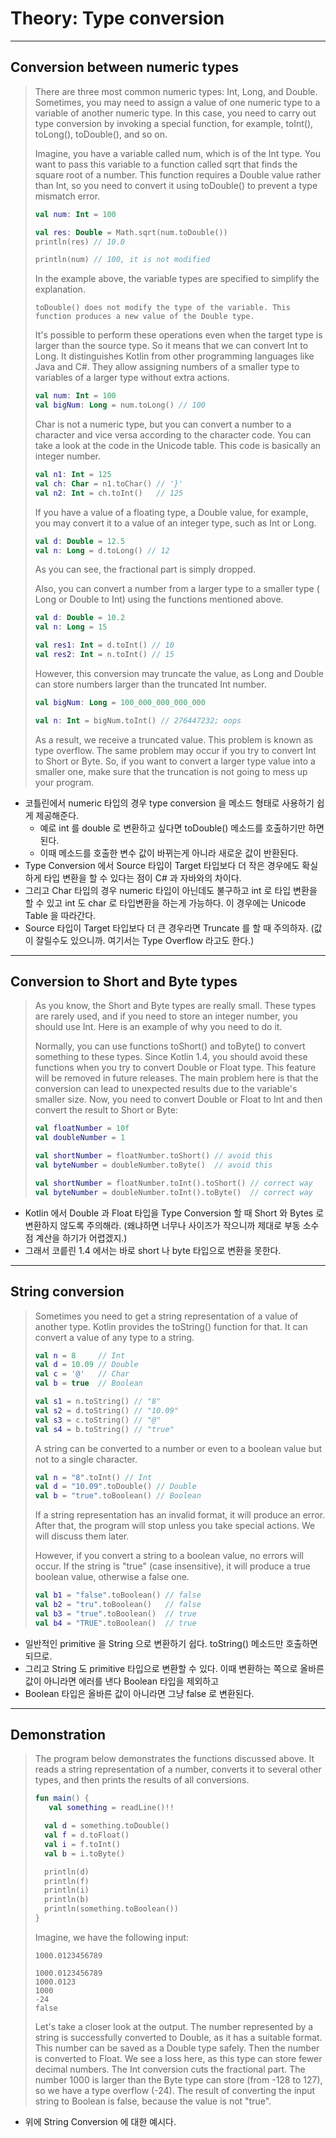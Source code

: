 # Theory: Type conversion

***

## Conversion between numeric types

> There are three most common numeric types: Int, Long, and Double. Sometimes, you may need to assign a value of one numeric type to a variable of another numeric type. In this case, you need to carry out type conversion by invoking a special function, for example, toInt(), toLong(), toDouble(), and so on.
> 
> Imagine, you have a variable called num, which is of the Int type. You want to pass this variable to a function called sqrt that finds the square root of a number. This function requires a Double value rather than Int, so you need to convert it using toDouble() to prevent a type mismatch error.
> 
> ````kotlin
> val num: Int = 100
> 
> val res: Double = Math.sqrt(num.toDouble())
> println(res) // 10.0
>
> println(num) // 100, it is not modified
> ````
> 
> In the example above, the variable types are specified to simplify the explanation.
>
> `toDouble() does not modify the type of the variable. This function produces a new value of the Double type.`
> 
> It's possible to perform these operations even when the target type is larger than the source type. So it means that we can convert Int to Long. It distinguishes Kotlin from other programming languages like Java and C#. They allow assigning numbers of a smaller type to variables of a larger type without extra actions.
> 
> ````kotlin
> val num: Int = 100
> val bigNum: Long = num.toLong() // 100
> ````
> 
> Char is not a numeric type, but you can convert a number to a character and vice versa according to the character code. You can take a look at the code in the Unicode table. This code is basically an integer number.
>
> ````kotlin
> val n1: Int = 125
> val ch: Char = n1.toChar() // '}'
> val n2: Int = ch.toInt()   // 125
> ````
> 
> If you have a value of a floating type, a Double value, for example, you may convert it to a value of an integer type, such as Int or Long.
>
> ````kotlin
> val d: Double = 12.5
> val n: Long = d.toLong() // 12
> ````
> 
> As you can see, the fractional part is simply dropped.
>
> Also, you can convert a number from a larger type to a smaller type ( Long or Double to Int) using the functions mentioned above.
>
> ````kotlin
> val d: Double = 10.2
> val n: Long = 15
>
> val res1: Int = d.toInt() // 10
> val res2: Int = n.toInt() // 15
> ````
> 
> However, this conversion may truncate the value, as Long and Double can store numbers larger than the truncated Int number.
> 
> ````kotlin
> val bigNum: Long = 100_000_000_000_000
>
> val n: Int = bigNum.toInt() // 276447232; oops
> ````
> 
> As a result, we receive a truncated value. This problem is known as type overflow. The same problem may occur if you try to convert Int to Short or Byte. So, if you want to convert a larger type value into a smaller one, make sure that the truncation is not going to mess up your program.

- 코틀린에서 numeric 타입의 경우 type conversion 을 메소드 형태로 사용하기 쉽게 제공해준다.
  - 예로 int 를 double 로 변환하고 싶다면 toDouble() 메소드를 호출하기만 하면 된다.
  - 이때 메소드를 호출한 변수 값이 바뀌는게 아니라 새로운 값이 반환된다.
- Type Conversion 에서 Source 타입이 Target 타입보다 더 작은 경우에도 확실하게 타입 변환을 할 수 있다는 점이 C# 과 자바와의 차이다.
- 그리고 Char 타입의 경우 numeric 타입이 아닌데도 불구하고 int 로 타입 변환을 할 수 있고 int 도 char 로 타입변환을 하는게 가능하다. 이 경우에는 Unicode Table 을 따라간다.
- Source 타입이 Target 타입보다 더 큰 경우라면 Truncate 를 할 때 주의하자. (값이 잘릴수도 있으니까. 여기서는 Type Overflow 라고도 한다.)

***

## Conversion to Short and Byte types

> As you know, the Short and Byte types are really small. These types are rarely used, and if you need to store an integer number, you should use Int. Here is an example of why you need to do it.
>
> Normally, you can use functions toShort() and toByte() to convert something to these types. Since Kotlin 1.4, you should avoid these functions when you try to convert Double or Float type. This feature will be removed in future releases. The main problem here is that the conversion can lead to unexpected results due to the variable's smaller size. Now, you need to convert Double or Float to Int and then convert the result to Short or Byte:
>
> ```kotlin
> val floatNumber = 10f
> val doubleNumber = 1
>
> val shortNumber = floatNumber.toShort() // avoid this
> val byteNumber = doubleNumber.toByte()  // avoid this
>
> val shortNumber = floatNumber.toInt().toShort() // correct way
> val byteNumber = doubleNumber.toInt().toByte()  // correct way
> ```

- Kotlin 에서 Double 과 Float 타입을 Type Conversion 할 때 Short 와 Bytes 로 변환하지 않도록 주의해라. (왜냐하면 너무나 사이즈가 작으니까 제대로 부동 소수점 계산을 하기가 어렵겠지.)
- 그래서 코릍린 1.4 에서는 바로 short 나 byte 타입으로 변환을 못한다. 

***

## String conversion

> Sometimes you need to get a string representation of a value of another type. Kotlin provides the toString() function for that. It can convert a value of any type to a string.
>
> ```kotlin
> val n = 8     // Int
> val d = 10.09 // Double
> val c = '@'   // Char
> val b = true  // Boolean
> 
> val s1 = n.toString() // "8"
> val s2 = d.toString() // "10.09"
> val s3 = c.toString() // "@"
> val s4 = b.toString() // "true"
> ```
> 
> A string can be converted to a number or even to a boolean value but not to a single character.
>
> ````kotlin
> val n = "8".toInt() // Int
> val d = "10.09".toDouble() // Double
> val b = "true".toBoolean() // Boolean
> ````
> 
> If a string representation has an invalid format, it will produce an error. After that, the program will stop unless you take special actions. We will discuss them later.
> 
> However, if you convert a string to a boolean value, no errors will occur. If the string is "true" (case insensitive), it will produce a true boolean value, otherwise a false one.
> 
> ````kotlin
> val b1 = "false".toBoolean() // false
> val b2 = "tru".toBoolean()   // false
> val b3 = "true".toBoolean()  // true
> val b4 = "TRUE".toBoolean()  // true
> ````

- 일반적인 primitive 을 String 으로 변환하기 쉽다. toString() 메소드만 호출하면 되므로.
- 그리고 String 도 primitive 타입으로 변환할 수 있다. 이때 변환하는 쪽으로 올바른 값이 아니라면 에러를 낸다 Boolean 타입을 제외하고
- Boolean 타입은 올바른 값이 아니라면 그냥 false 로 변환된다.

***

## Demonstration

> The program below demonstrates the functions discussed above. It reads a string representation of a number, converts it to several other types, and then prints the results of all conversions.
>
> ````kotlin
> fun main() {
>    val something = readLine()!!
>
>   val d = something.toDouble()
>   val f = d.toFloat()
>   val i = f.toInt()
>   val b = i.toByte()
>
>   println(d)
>   println(f)
>   println(i)
>   println(b)
>   println(something.toBoolean())
> }
> ````
>
> Imagine, we have the following input:
>
> `1000.0123456789`
> 
> ```
> 1000.0123456789
> 1000.0123
> 1000
> -24
> false
> ```
> 
> Let's take a closer look at the output. The number represented by a string is successfully converted to Double, as it has a suitable format. This number can be saved as a Double type safely. Then the number is converted to Float. We see a loss here, as this type can store fewer decimal numbers. The Int conversion cuts the fractional part. The number 1000 is larger than the Byte type can store (from -128 to 127), so we have a type overflow (-24). The result of converting the input string to Boolean is false, because the value is not "true".

- 위에 String Conversion 에 대한 예시다.


